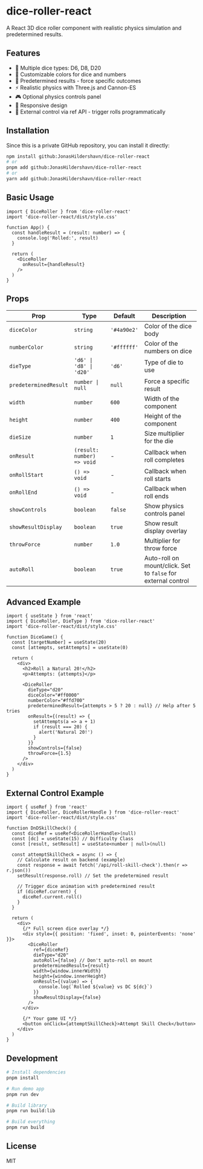 # dice-roller-react

A React 3D dice roller component with realistic physics simulation and predetermined results.

## Features

- 🎲 Multiple dice types: D6, D8, D20
- 🎨 Customizable colors for dice and numbers
- 🎯 Predetermined results - force specific outcomes
- ⚡ Realistic physics with Three.js and Cannon-ES
- 🎮 Optional physics controls panel
- 📱 Responsive design
- 🎯 External control via ref API - trigger rolls programmatically

## Installation

Since this is a private GitHub repository, you can install it directly:

```bash
npm install github:JonasHildershavn/dice-roller-react
# or
pnpm add github:JonasHildershavn/dice-roller-react
# or
yarn add github:JonasHildershavn/dice-roller-react
```

## Basic Usage

```tsx
import { DiceRoller } from 'dice-roller-react'
import 'dice-roller-react/dist/style.css'

function App() {
  const handleResult = (result: number) => {
    console.log('Rolled:', result)
  }

  return (
    <DiceRoller 
      onResult={handleResult}
    />
  )
}
```

## Props

| Prop | Type | Default | Description |
|------|------|---------|-------------|
| `diceColor` | `string` | `'#4a90e2'` | Color of the dice body |
| `numberColor` | `string` | `'#ffffff'` | Color of the numbers on dice |
| `dieType` | `'d6' \| 'd8' \| 'd20'` | `'d6'` | Type of die to use |
| `predeterminedResult` | `number \| null` | `null` | Force a specific result |
| `width` | `number` | `600` | Width of the component |
| `height` | `number` | `400` | Height of the component |
| `dieSize` | `number` | `1` | Size multiplier for the die |
| `onResult` | `(result: number) => void` | - | Callback when roll completes |
| `onRollStart` | `() => void` | - | Callback when roll starts |
| `onRollEnd` | `() => void` | - | Callback when roll ends |
| `showControls` | `boolean` | `false` | Show physics controls panel |
| `showResultDisplay` | `boolean` | `true` | Show result display overlay |
| `throwForce` | `number` | `1.0` | Multiplier for throw force |
| `autoRoll` | `boolean` | `true` | Auto-roll on mount/click. Set to `false` for external control |

## Advanced Example

```tsx
import { useState } from 'react'
import { DiceRoller, DieType } from 'dice-roller-react'
import 'dice-roller-react/dist/style.css'

function DiceGame() {
  const [targetNumber] = useState(20)
  const [attempts, setAttempts] = useState(0)
  
  return (
    <div>
      <h2>Roll a Natural 20!</h2>
      <p>Attempts: {attempts}</p>
      
      <DiceRoller
        dieType="d20"
        diceColor="#ff0000"
        numberColor="#ffd700"
        predeterminedResult={attempts > 5 ? 20 : null} // Help after 5 tries
        onResult={(result) => {
          setAttempts(a => a + 1)
          if (result === 20) {
            alert('Natural 20!')
          }
        }}
        showControls={false}
        throwForce={1.5}
      />
    </div>
  )
}
```

## External Control Example

```tsx
import { useRef } from 'react'
import { DiceRoller, DiceRollerHandle } from 'dice-roller-react'
import 'dice-roller-react/dist/style.css'

function DnDSkillCheck() {
  const diceRef = useRef<DiceRollerHandle>(null)
  const [dc] = useState(15) // Difficulty Class
  const [result, setResult] = useState<number | null>(null)
  
  const attemptSkillCheck = async () => {
    // Calculate result on backend (example)
    const response = await fetch('/api/roll-skill-check').then(r => r.json())
    setResult(response.roll) // Set the predetermined result
    
    // Trigger dice animation with predetermined result
    if (diceRef.current) {
      diceRef.current.roll()
    }
  }
  
  return (
    <div>
      {/* Full screen dice overlay */}
      <div style={{ position: 'fixed', inset: 0, pointerEvents: 'none' }}>
        <DiceRoller
          ref={diceRef}
          dieType="d20"
          autoRoll={false} // Don't auto-roll on mount
          predeterminedResult={result}
          width={window.innerWidth}
          height={window.innerHeight}
          onResult={(value) => {
            console.log(`Rolled ${value} vs DC ${dc}`)
          }}
          showResultDisplay={false}
        />
      </div>
      
      {/* Your game UI */}
      <button onClick={attemptSkillCheck}>Attempt Skill Check</button>
    </div>
  )
}
```

## Development

```bash
# Install dependencies
pnpm install

# Run demo app
pnpm run dev

# Build library
pnpm run build:lib

# Build everything
pnpm run build
```

## License

MIT